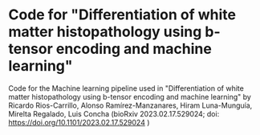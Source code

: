 # Code for "Differentiation of white matter histopathology using b-tensor encoding and machine learning"
Code for the Machine learning pipeline used in "Differentiation of white matter histopathology using b-tensor encoding and machine learning" by
Ricardo Rios-Carrillo, Alonso Ramírez-Manzanares, Hiram Luna-Munguía, Mirelta Regalado, Luis Concha
 (bioRxiv 2023.02.17.529024; doi: https://doi.org/10.1101/2023.02.17.529024 )
